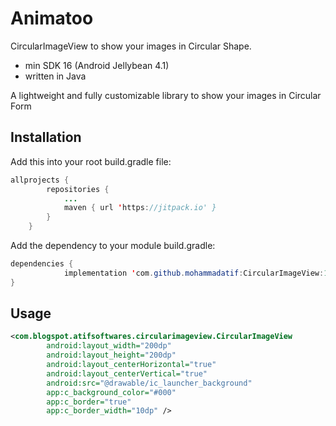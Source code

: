 # Animatoo
CircularImageView to show your images in Circular Shape.
* min SDK 16 (Android Jellybean 4.1)
* written in Java

A lightweight and fully customizable library to show your images in Circular Form

## Installation

Add this into your root build.gradle file:

```java
allprojects {
		repositories {
			...
			maven { url 'https://jitpack.io' }
		}
	}
```
Add the dependency to your module build.gradle:
```java
dependencies {
	        implementation 'com.github.mohammadatif:CircularImageView:1.0.0'
}
```
## Usage
```xml
<com.blogspot.atifsoftwares.circularimageview.CircularImageView
        android:layout_width="200dp"
        android:layout_height="200dp"
        android:layout_centerHorizontal="true"
        android:layout_centerVertical="true"
        android:src="@drawable/ic_launcher_background"
        app:c_background_color="#000"
        app:c_border="true"
        app:c_border_width="10dp" />
```
